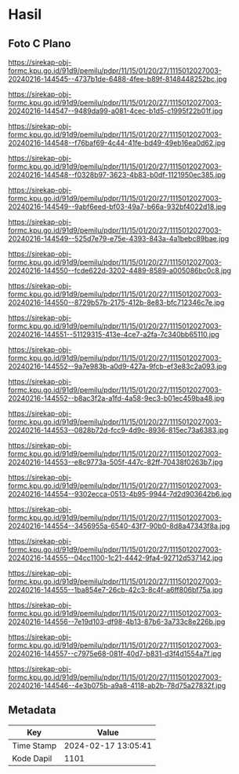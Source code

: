 # Hasil

## Foto C Plano

https://sirekap-obj-formc.kpu.go.id/91d9/pemilu/pdpr/11/15/01/20/27/1115012027003-20240216-144545--4737b1de-6488-4fee-b89f-8148448252bc.jpg

https://sirekap-obj-formc.kpu.go.id/91d9/pemilu/pdpr/11/15/01/20/27/1115012027003-20240216-144547--9489da99-a081-4cec-b1d5-c1995f22b01f.jpg

https://sirekap-obj-formc.kpu.go.id/91d9/pemilu/pdpr/11/15/01/20/27/1115012027003-20240216-144548--f76baf69-4c44-41fe-bd49-49eb16ea0d62.jpg

https://sirekap-obj-formc.kpu.go.id/91d9/pemilu/pdpr/11/15/01/20/27/1115012027003-20240216-144548--f0328b97-3623-4b83-b0df-1121950ec385.jpg

https://sirekap-obj-formc.kpu.go.id/91d9/pemilu/pdpr/11/15/01/20/27/1115012027003-20240216-144549--9abf6eed-bf03-49a7-b66a-932bf4022d18.jpg

https://sirekap-obj-formc.kpu.go.id/91d9/pemilu/pdpr/11/15/01/20/27/1115012027003-20240216-144549--525d7e79-e75e-4393-843a-4a1bebc89bae.jpg

https://sirekap-obj-formc.kpu.go.id/91d9/pemilu/pdpr/11/15/01/20/27/1115012027003-20240216-144550--fcde622d-3202-4489-8589-a005086bc0c8.jpg

https://sirekap-obj-formc.kpu.go.id/91d9/pemilu/pdpr/11/15/01/20/27/1115012027003-20240216-144550--8729b57b-2175-412b-8e83-bfc712346c7e.jpg

https://sirekap-obj-formc.kpu.go.id/91d9/pemilu/pdpr/11/15/01/20/27/1115012027003-20240216-144551--51129315-413e-4ce7-a2fa-7c340bb65110.jpg

https://sirekap-obj-formc.kpu.go.id/91d9/pemilu/pdpr/11/15/01/20/27/1115012027003-20240216-144552--9a7e983b-a0d9-427a-9fcb-ef3e83c2a093.jpg

https://sirekap-obj-formc.kpu.go.id/91d9/pemilu/pdpr/11/15/01/20/27/1115012027003-20240216-144552--b8ac3f2a-a1fd-4a58-9ec3-b01ec459ba48.jpg

https://sirekap-obj-formc.kpu.go.id/91d9/pemilu/pdpr/11/15/01/20/27/1115012027003-20240216-144553--0828b72d-fcc9-4d9c-8936-815ec73a6383.jpg

https://sirekap-obj-formc.kpu.go.id/91d9/pemilu/pdpr/11/15/01/20/27/1115012027003-20240216-144553--e8c9773a-505f-447c-82ff-70438f0263b7.jpg

https://sirekap-obj-formc.kpu.go.id/91d9/pemilu/pdpr/11/15/01/20/27/1115012027003-20240216-144554--9302ecca-0513-4b95-9944-7d2d903642b6.jpg

https://sirekap-obj-formc.kpu.go.id/91d9/pemilu/pdpr/11/15/01/20/27/1115012027003-20240216-144554--3456955a-6540-43f7-90b0-8d8a47343f8a.jpg

https://sirekap-obj-formc.kpu.go.id/91d9/pemilu/pdpr/11/15/01/20/27/1115012027003-20240216-144555--04cc1100-1c21-4442-9fa4-92712d537142.jpg

https://sirekap-obj-formc.kpu.go.id/91d9/pemilu/pdpr/11/15/01/20/27/1115012027003-20240216-144555--1ba854e7-26cb-42c3-8c4f-a6ff806bf75a.jpg

https://sirekap-obj-formc.kpu.go.id/91d9/pemilu/pdpr/11/15/01/20/27/1115012027003-20240216-144556--7e19d103-df98-4b13-87b6-3a733c8e226b.jpg

https://sirekap-obj-formc.kpu.go.id/91d9/pemilu/pdpr/11/15/01/20/27/1115012027003-20240216-144557--c7975e68-081f-40d7-b831-d3f4d1554a7f.jpg

https://sirekap-obj-formc.kpu.go.id/91d9/pemilu/pdpr/11/15/01/20/27/1115012027003-20240216-144546--4e3b075b-a9a8-4118-ab2b-78d75a27832f.jpg


## Metadata

| Key        | Value               |
| ---------- | ------------------- |
| Time Stamp | 2024-02-17 13:05:41 |
| Kode Dapil | 1101                |



